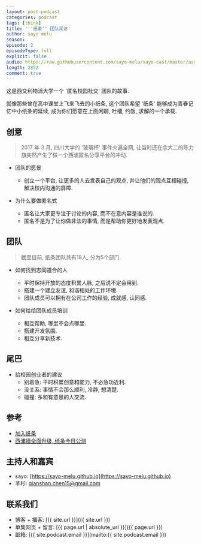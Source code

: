 ```yaml
---
layout: post-podcast
categories: podcast
tags: [think]
title: '''纸条'' 团队采访'
author: sayo melu
season:
episode: 2
episodeType: full
explicit: false
audio: https://raw.githubusercontent.com/sayo-melu/sayo-cast/master/asset/2019-7-26-zhitiao-team-interview.m4a
length: 2852
comment: true
---
```


这是西交利物浦大学一个 '匿名校园社交' 团队的故事.

就像那些曾在高中课堂上飞来飞去的小纸条, 这个团队希望 '纸条' 能够成为青春记忆中小纸条的延续, 成为你们愿意在上面闲聊, 吐槽, 约饭, 求解的一个承载.

## 创意

> 2017 年 3 月, 四川大学的 '玻璃杯' 事件火遍全网, 让当时还在念大二的陈力旗突然产生了做一个西浦匿名分享平台的冲动.

- 团队的愿景
  - 创立一个平台, 让更多的人去发表自己的观点, 并让他们的观点互相碰撞, 解决校内沟通的屏障.

- 为什么要做匿名式
  - 匿名让大家更专注于讨论的内容, 而不在意内容是谁说的.
  - 匿名不是为了让你做非法的事情, 而是帮助你更好地发表观点.

## 团队

> 截至目前, 纸条团队共有18人, 分为5个部门.

- 如何找到志同道合的人
  - 平时保持开放的态度积累人脉, 之后说不定会用到.
  - 搭建一个建立友谊, 和谐相处的工作环境.
  - 团队成员可以拥有在公司工作的经验, 成就感, 认同感.

- 如何给给团队成员培训
  - 相互帮助, 哪里不会点哪里.
  - 搭建开发氛围.
  - 相互分享新技术.

## 尾巴

- 给校园创业者的建议
  - 别着急: 平时积累创意和能力, 不必急功近利.
  - 没关系: 事情不会那么顺利, 冷静, 想清楚.
  - 碰撞: 多和有意思的人交流.

## 参考

- [加入纸条](https://imgs.xjtluwall.com/201904/2d9d150e725a5d00.jpeg)
- [西浦墙全面升级, 纸条今日公测](https://mp.weixin.qq.com/s?__biz=MzI5MzA3NzQ1Nw==&mid=2650865625&idx=1&sn=45e2afcbb4f08ff3bc52e66f88467c2d)

## 主持人和嘉宾

- sayo: [https://sayo-melu.github.io](https://sayo-melu.github.io)
- 芊杉: [qianshan.chen15@gmail.com](mailto:qianshan.chen15@gmail.com)

## 联系我们

- 博客 + 播客: [{{ site.url }}]({{ site.url }})
- 单集网页 + 留言: [{{ page.url | absolute_url }}]({{ page.url }})
- 邮箱: [{{ site.podcast.email }}](mailto:{{ site.podcast.email }})
